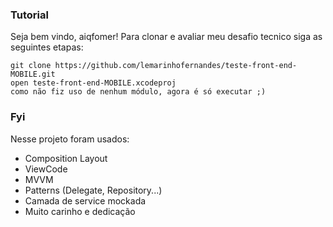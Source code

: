 ### Tutorial
Seja bem vindo, aiqfomer! Para clonar e avaliar meu desafio tecnico siga as seguintes etapas:

```
git clone https://github.com/lemarinhofernandes/teste-front-end-MOBILE.git
open teste-front-end-MOBILE.xcodeproj
como não fiz uso de nenhum módulo, agora é só executar ;)
```
### Fyi
Nesse projeto foram usados:
- Composition Layout
- ViewCode
- MVVM
- Patterns (Delegate, Repository...)
- Camada de service mockada
- Muito carinho e dedicação
